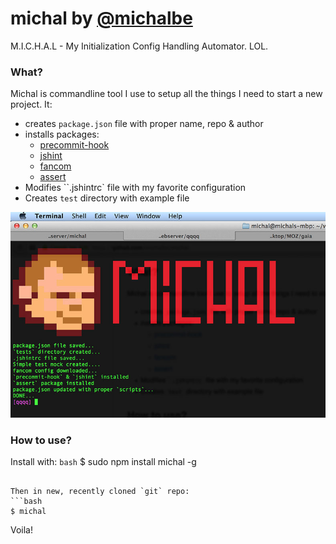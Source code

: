 # michal by [@michalbe](http://github.com/michalbe) #
M.I.C.H.A.L - My Initialization Config Handling Automator. LOL.

### What? ###
Michal is commandline tool I use to setup all the things I need to start a new project. It:
  * creates `package.json` file with proper name, repo & author
  * installs packages:
     * [precommit-hook](https://www.npmjs.org/package/precommit-hook)
     * [jshint](https://www.npmjs.org/package/jshint)
     * [fancom](https://github.com/michalbe/fancom)
     * [assert](https://www.npmjs.org/package/assert)
  * Modifies ``.jshintrc` file with my favorite configuration
  * Creates `test` directory with example file

![michal](https://raw.githubusercontent.com/michalbe/michal/master/screen.jpg)

### How to use? ###
Install with:
```bash```
 $ sudo npm install michal -g
```

Then in new, recently cloned `git` repo:
```bash
$ michal
```
Voila!

